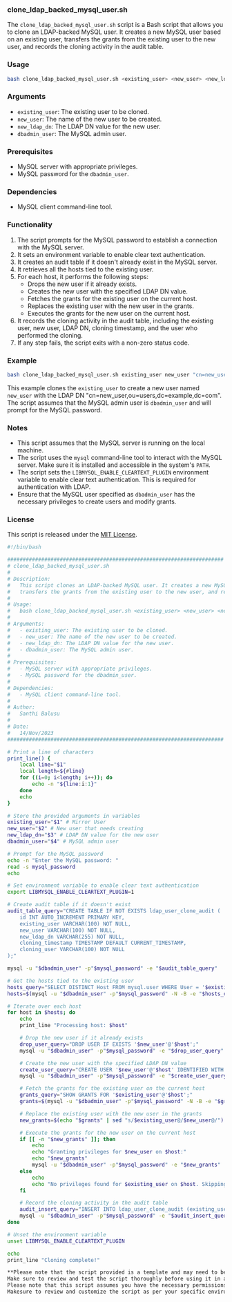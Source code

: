 ### clone_ldap_backed_mysql_user.sh

The `clone_ldap_backed_mysql_user.sh` script is a Bash script that allows you to clone an LDAP-backed MySQL user. It creates a new MySQL user based on an existing user, transfers the grants from the existing user to the new user, and records the cloning activity in the audit table.

### Usage

```bash
bash clone_ldap_backed_mysql_user.sh <existing_user> <new_user> <new_ldap_dn> <dbadmin_user>
```

### Arguments

- `existing_user`: The existing user to be cloned.
- `new_user`: The name of the new user to be created.
- `new_ldap_dn`: The LDAP DN value for the new user.
- `dbadmin_user`: The MySQL admin user.

### Prerequisites

- MySQL server with appropriate privileges.
- MySQL password for the `dbadmin_user`.

### Dependencies

- MySQL client command-line tool.

### Functionality

1. The script prompts for the MySQL password to establish a connection with the MySQL server.
2. It sets an environment variable to enable clear text authentication.
3. It creates an audit table if it doesn't already exist in the MySQL server.
4. It retrieves all the hosts tied to the existing user.
5. For each host, it performs the following steps:
   - Drops the new user if it already exists.
   - Creates the new user with the specified LDAP DN value.
   - Fetches the grants for the existing user on the current host.
   - Replaces the existing user with the new user in the grants.
   - Executes the grants for the new user on the current host.
6. It records the cloning activity in the audit table, including the existing user, new user, LDAP DN, cloning timestamp, and the user who performed the cloning.
7. If any step fails, the script exits with a non-zero status code.

### Example

```bash
bash clone_ldap_backed_mysql_user.sh existing_user new_user "cn=new_user,ou=users,dc=example,dc=com" dbadmin_user
```

This example clones the `existing_user` to create a new user named `new_user` with the LDAP DN "cn=new_user,ou=users,dc=example,dc=com". The script assumes that the MySQL admin user is `dbadmin_user` and will prompt for the MySQL password.

### Notes

- This script assumes that the MySQL server is running on the local machine.
- The script uses the `mysql` command-line tool to interact with the MySQL server. Make sure it is installed and accessible in the system's `PATH`.
- The script sets the `LIBMYSQL_ENABLE_CLEARTEXT_PLUGIN` environment variable to enable clear text authentication. This is required for authentication with LDAP.
- Ensure that the MySQL user specified as `dbadmin_user` has the necessary privileges to create users and modify grants.

### License

This script is released under the [MIT License](LICENSE).

```bash
#!/bin/bash

######################################################################
# clone_ldap_backed_mysql_user.sh
#
# Description:
#   This script clones an LDAP-backed MySQL user. It creates a new MySQL user based on an existing user,
#   transfers the grants from the existing user to the new user, and records the cloning activity in the audit table.
#
# Usage:
#   bash clone_ldap_backed_mysql_user.sh <existing_user> <new_user> <new_ldap_dn> <dbadmin_user>
#
# Arguments:
#   - existing_user: The existing user to be cloned.
#   - new_user: The name of the new user to be created.
#   - new_ldap_dn: The LDAP DN value for the new user.
#   - dbadmin_user: The MySQL admin user.
#
# Prerequisites:
#   - MySQL server with appropriate privileges.
#   - MySQL password for the dbadmin_user.
#
# Dependencies:
#   - MySQL client command-line tool.
#
# Author:
#   Santhi Balusu
#
# Date:
#   14/Nov/2023
######################################################################

# Print a line of characters
print_line() {
    local line="$1"
    local length=${#line}
    for ((i=0; i<length; i++)); do
        echo -n "${line:i:1}"
    done
    echo
}

# Store the provided arguments in variables
existing_user="$1" # Mirror User
new_user="$2" # New user that needs creating
new_ldap_dn="$3" # LDAP DN value for the new user
dbadmin_user="$4" # MySQL admin user

# Prompt for the MySQL password
echo -n "Enter the MySQL password: "
read -s mysql_password
echo

# Set environment variable to enable clear text authentication
export LIBMYSQL_ENABLE_CLEARTEXT_PLUGIN=1

# Create audit table if it doesn't exist
audit_table_query="CREATE TABLE IF NOT EXISTS ldap_user_clone_audit (
    id INT AUTO_INCREMENT PRIMARY KEY,
    existing_user VARCHAR(100) NOT NULL,
    new_user VARCHAR(100) NOT NULL,
    new_ldap_dn VARCHAR(255) NOT NULL,
    cloning_timestamp TIMESTAMP DEFAULT CURRENT_TIMESTAMP,
    cloning_user VARCHAR(100) NOT NULL
);"

mysql -u "$dbadmin_user" -p"$mysql_password" -e "$audit_table_query"

# Get the hosts tied to the existing user
hosts_query="SELECT DISTINCT Host FROM mysql.user WHERE User = '$existing_user';"
hosts=$(mysql -u "$dbadmin_user" -p"$mysql_password" -N -B -e "$hosts_query")

# Iterate over each host
for host in $hosts; do
    echo
    print_line "Processing host: $host"

    # Drop the new user if it already exists
    drop_user_query="DROP USER IF EXISTS '$new_user'@'$host';"
    mysql -u "$dbadmin_user" -p"$mysql_password" -e "$drop_user_query"

    # Create the new user with the specified LDAP DN value
    create_user_query="CREATE USER '$new_user'@'$host' IDENTIFIED WITH 'mysql_ldap' AS '$new_ldap_dn';"
    mysql -u "$dbadmin_user" -p"$mysql_password" -e "$create_user_query"

    # Fetch the grants for the existing user on the current host
    grants_query="SHOW GRANTS FOR '$existing_user'@'$host';"
    grants=$(mysql -u "$dbadmin_user" -p"$mysql_password" -N -B -e "$grants_query")

    # Replace the existing user with the new user in the grants
    new_grants=$(echo "$grants" | sed "s/$existing_user@/$new_user@/")

    # Execute the grants for the new user on the current host
    if [[ -n "$new_grants" ]]; then
        echo
        echo "Granting privileges for $new_user on $host:"
        echo "$new_grants"
        mysql -u "$dbadmin_user" -p"$mysql_password" -e "$new_grants"
    else
        echo
        echo "No privileges found for $existing_user on $host. Skipping grant step."
    fi

    # Record the cloning activity in the audit table
    audit_insert_query="INSERT INTO ldap_user_clone_audit (existing_user, new_user, new_ldap_dn, cloning_user) VALUES ('$existing_user', '$new_user', '$new_ldap_dn', '$USER');"
    mysql -u "$dbadmin_user" -p"$mysql_password" -e "$audit_insert_query"
done

# Unset the environment variable
unset LIBMYSQL_ENABLE_CLEARTEXT_PLUGIN

echo
print_line "Cloning complete!"

**Please note that the script provided is a template and may need to be customized to fit your specific environment and requirements.
Make sure to review and test the script thoroughly before using it in a production environment.
Please note that this script assumes you have the necessary permissions and dependencies (such as the MySQL client command-line tool) installed.
Makesure to review and customize the script as per your specific environment and requirements.**
